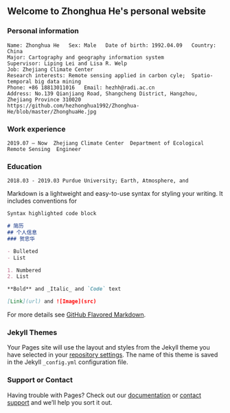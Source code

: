 ## Welcome to Zhonghua He's personal website

### Personal information
    Name: Zhonghua He   Sex: Male   Date of birth: 1992.04.09   Country: China 
    Major: Cartography and geography information system
    Supervisor: Liping Lei and Lisa R. Welp
    Job: Zhejiang Climate Center
    Research interests: Remote sensing applied in carbon cyle;  Spatio-temporal big data mining
    Phone: +86 18813011016   Email: hezhh@radi.ac.cn
    Address: No.139 Qianjiang Road, Shangcheng District, Hangzhou, Zhejiang Province 310020
    https://github.com/hezhonghua1992/Zhonghua-He/blob/master/ZhonghuaHe.jpg
    
### Work experience
    2019.07 – Now  Zhejiang Climate Center  Department of Ecological Remote Sensing  Engineer 
### Education 
    2018.03 - 2019.03 Purdue University; Earth, Atmosphere, and 

Markdown is a lightweight and easy-to-use syntax for styling your writing. It includes conventions for

```markdown
Syntax highlighted code block

# 简历
## 个人信息
### 贺忠华

- Bulleted
- List

1. Numbered
2. List

**Bold** and _Italic_ and `Code` text

[Link](url) and ![Image](src)
```

For more details see [GitHub Flavored Markdown](https://guides.github.com/features/mastering-markdown/).

### Jekyll Themes

Your Pages site will use the layout and styles from the Jekyll theme you have selected in your [repository settings](https://github.com/hezhonghua1992/Zhonghua-He/settings). The name of this theme is saved in the Jekyll `_config.yml` configuration file.

### Support or Contact

Having trouble with Pages? Check out our [documentation](https://help.github.com/categories/github-pages-basics/) or [contact support](https://github.com/contact) and we’ll help you sort it out.
